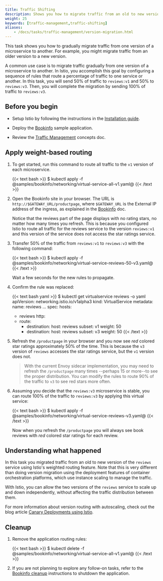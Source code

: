 ```yaml
---
title: Traffic Shifting
description: Shows you how to migrate traffic from an old to new version of a service.
weight: 25
keywords: [traffic-management,traffic-shifting]
aliases:
    - /docs/tasks/traffic-management/version-migration.html
---
```


This task shows you how to gradually migrate traffic from one version of a
microservice to another. For example, you might migrate traffic from an older
version to a new version.

A common use case is to migrate traffic gradually from one version of a microservice
to another. In Istio, you accomplish this goal by configuring a sequence of rules
that route a percentage of traffic to one service or another. In this task, you will send
50% of traffic to `reviews:v1` and 50% to `reviews:v3`. Then, you will
complete the migration by sending 100% of traffic to `reviews:v3`.

## Before you begin

* Setup Istio by following the instructions in the
  [Installation guide](/docs/setup/).

* Deploy the [Bookinfo](/docs/examples/bookinfo/) sample application.

* Review the [Traffic Management](/docs/concepts/traffic-management) concepts doc.

## Apply weight-based routing

1.  To get started, run this command to route all traffic to the `v1` version of
each microservice.

    {{< text bash >}}
    $ kubectl apply -f @samples/bookinfo/networking/virtual-service-all-v1.yaml@
    {{< /text >}}

1.  Open the Bookinfo site in your browser. The URL is `http://$GATEWAY_URL/productpage`, where `$GATEWAY_URL` is the External IP address of the ingress, as explained in
the [Bookinfo](/docs/examples/bookinfo/#determining-the-ingress-ip-and-port) doc.

    Notice that the reviews part of the page displays with no rating stars, no
    matter how many times you refresh. This is because you configured Istio to route
    all traffic for the reviews service to the version `reviews:v1` and this
    version of the service does not access the star ratings service.

1.  Transfer 50% of the traffic from `reviews:v1` to `reviews:v3` with the following command:

    {{< text bash >}}
    $ kubectl apply -f @samples/bookinfo/networking/virtual-service-reviews-50-v3.yaml@
    {{< /text >}}

    Wait a few seconds for the new rules to propagate.

1. Confirm the rule was replaced:

    {{< text bash yaml >}}
    $ kubectl get virtualservice reviews -o yaml
    apiVersion: networking.istio.io/v1alpha3
    kind: VirtualService
    metadata:
      name: reviews
      ...
    spec:
      hosts:
      - reviews
      http:
      - route:
        - destination:
            host: reviews
            subset: v1
          weight: 50
        - destination:
            host: reviews
            subset: v3
          weight: 50
    {{< /text >}}

1.  Refresh the `/productpage` in your browser and you now see *red* colored star ratings approximately 50% of the time. This is because the `v3` version of `reviews` accesses
the star ratings service, but the `v1` version does not.

    > With the current Envoy sidecar implementation, you may need to refresh the
`/productpage` many times --perhaps 15 or more--to see the proper distribution.
You can modify the rules to route 90% of the traffic to `v3` to see red stars
more often.

1.  Assuming you decide that the `reviews:v3` microservice is stable, you can
route 100% of the traffic to `reviews:v3` by applying this virtual service:

    {{< text bash >}}
    $ kubectl apply -f @samples/bookinfo/networking/virtual-service-reviews-v3.yaml@
    {{< /text >}}

    Now when you refresh the `/productpage` you will always see book reviews
    with *red* colored star ratings for each review.

## Understanding what happened

In this task you migrated traffic from an old to new version of the `reviews` service using Istio's weighted routing feature. Note that this is very different than doing version migration using the deployment features of container orchestration platforms, which use instance scaling to manage the traffic.

With Istio, you can allow the two versions of the `reviews` service to scale up and down independently, without affecting the traffic distribution between them.

For more information about version routing with autoscaling, check out the blog
article [Canary Deployments using Istio](/blog/2017/0.1-canary/).

## Cleanup

1. Remove the application routing rules:

    {{< text bash >}}
    $ kubectl delete -f @samples/bookinfo/networking/virtual-service-all-v1.yaml@
    {{< /text >}}

1. If you are not planning to explore any follow-on tasks, refer to the
  [Bookinfo cleanup](/docs/examples/bookinfo/#cleanup) instructions
  to shutdown the application.

